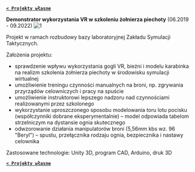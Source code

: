 **[`< Projekty własne`](https://codecanter.github.io/portfolio/)**

**Demonstrator wykorzystania VR w szkoleniu żołnierza piechoty** (06.2019 - 09.2022)
![1](https://github.com/user-attachments/assets/cb28cf0a-b663-49de-9c4e-3f03c269c62c)

Projekt w ramach rozbudowy bazy laboratoryjnej Zakładu Symulacji Taktycznych.

Założenia projektu:
- sprawdzenie wpływu wykorzystania gogli VR, bieżni i modelu karabinka na realizm szkolenia żołnierza piechoty w środowisku symulacji wirtualnej
- umożliwienie treningu czynności manualnych na broni, np. zgrywania przyrządów celowniczych i pracy na spuście
- umożliwienie instruktorowi lepszego nadzoru nad czynnościami realizowanymi przez szkolonego
- wykorzystanie uproszczonego sposobu modelowania toru lotu pocisku (współczynniki dobrane eksperymentalnie) – model odpowiada tabelom strzelniczym na dystansie ognia skutecznego
- odwzorowanie działania manipulatorów broni (5,56mm kbs wz. 96 "Beryl") – spustu, przełącznika rodzaju ognia, bezpiecznika i nastawy celownika

Zastosowane technologie: Unity 3D, program CAD, Arduino, druk 3D

**[`< Projekty własne`](https://codecanter.github.io/portfolio/)**
